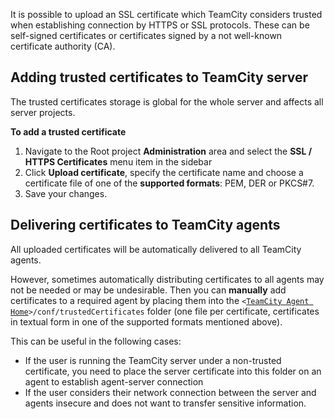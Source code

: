 [//]: # (title: Uploading SSL Certificates)
[//]: # (auxiliary-id: Uploading SSL Certificates)

It is possible to upload an SSL certificate which TeamCity considers trusted when establishing connection by HTTPS or SSL protocols. These can be self\-signed certificates or certificates signed by a not well\-known certificate authority (CA).

## Adding trusted certificates to TeamCity server

The trusted certificates storage is global for the whole server and affects all server projects.

__To add a trusted certificate__
1. Navigate to the Root project __Administration__ area and select the __SSL / HTTPS Certificates__ menu item in the sidebar
2. Click __Upload certificate__, specify the certificate name and choose a certificate file of one of the __supported formats__: PEM, DER or PKCS#7.
3. Save your changes.

## Delivering certificates to TeamCity agents

All uploaded certificates will be automatically delivered to all TeamCity agents.

However, sometimes automatically distributing certificates to all agents may not be needed or may be undesirable. Then you can __manually__ add certificates to a required agent by placing them into the `<`[`TeamCity Agent Home`](agent-home-directory.md)`>/conf/trustedCertificates` folder (one file per certificate, certificates in textual form in one of the supported formats mentioned above).

This can be useful in the following cases:
* If the user is running the TeamCity server under a non-trusted certificate, you need to place the server certificate into this folder on an agent to establish agent-server connection
* If the user considers their network connection between the server and agents insecure and does not want to transfer sensitive information.
